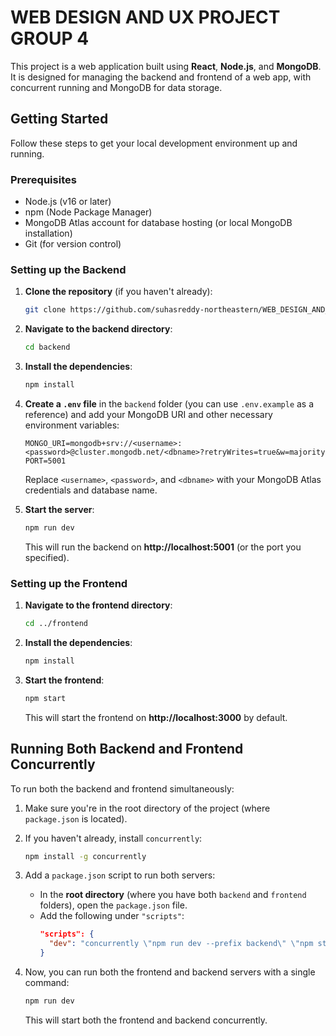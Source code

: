 # WEB DESIGN AND UX PROJECT GROUP 4

This project is a web application built using **React**, **Node.js**, and **MongoDB**. It is designed for managing the backend and frontend of a web app, with concurrent running and MongoDB for data storage.

## Getting Started

Follow these steps to get your local development environment up and running.

### Prerequisites

* Node.js (v16 or later)
* npm (Node Package Manager)
* MongoDB Atlas account for database hosting (or local MongoDB installation)
* Git (for version control)

### Setting up the Backend

1. **Clone the repository** (if you haven't already):
   ```bash
   git clone https://github.com/suhasreddy-northeastern/WEB_DESIGN_AND_UX_PROJECT_GROUP_4.git
   ```

2. **Navigate to the backend directory**:
   ```bash
   cd backend
   ```

3. **Install the dependencies**:
   ```bash
   npm install
   ```

4. **Create a `.env` file** in the `backend` folder (you can use `.env.example` as a reference) and add your MongoDB URI and other necessary environment variables:
   ```
   MONGO_URI=mongodb+srv://<username>:<password>@cluster.mongodb.net/<dbname>?retryWrites=true&w=majority
   PORT=5001
   ```
   Replace `<username>`, `<password>`, and `<dbname>` with your MongoDB Atlas credentials and database name.

5. **Start the server**:
   ```bash
   npm run dev
   ```
   This will run the backend on **http://localhost:5001** (or the port you specified).

### Setting up the Frontend

1. **Navigate to the frontend directory**:
   ```bash
   cd ../frontend
   ```

2. **Install the dependencies**:
   ```bash
   npm install
   ```

3. **Start the frontend**:
   ```bash
   npm start
   ```
   This will start the frontend on **http://localhost:3000** by default.

## Running Both Backend and Frontend Concurrently

To run both the backend and frontend simultaneously:

1. Make sure you're in the root directory of the project (where `package.json` is located).

2. If you haven't already, install `concurrently`:
   ```bash
   npm install -g concurrently
   ```

3. Add a `package.json` script to run both servers:
   * In the **root directory** (where you have both `backend` and `frontend` folders), open the `package.json` file.
   * Add the following under `"scripts"`:
     ```json
     "scripts": {
       "dev": "concurrently \"npm run dev --prefix backend\" \"npm start --prefix frontend\""
     }
     ```

4. Now, you can run both the frontend and backend servers with a single command:
   ```bash
   npm run dev
   ```
   This will start both the frontend and backend concurrently.

